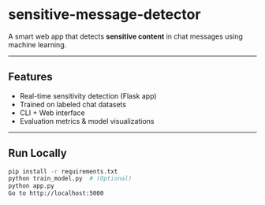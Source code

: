 # sensitive-message-detector

A smart web app that detects **sensitive content** in chat messages using machine learning.

---

## Features
- Real-time sensitivity detection (Flask app)
- Trained on labeled chat datasets
- CLI + Web interface
- Evaluation metrics & model visualizations

---

##  Run Locally

```bash
pip install -r requirements.txt
python train_model.py  # (Optional)
python app.py
Go to http://localhost:5000


